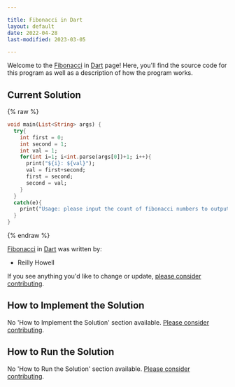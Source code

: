 ```yaml
---

title: Fibonacci in Dart
layout: default
date: 2022-04-28
last-modified: 2023-03-05

---
```


Welcome to the [Fibonacci](https://sampleprograms.io/projects/fibonacci) in [Dart](https://sampleprograms.io/languages/dart) page! Here, you'll find the source code for this program as well as a description of how the program works.

## Current Solution

{% raw %}

```dart
void main(List<String> args) {
  try{
    int first = 0;
    int second = 1;
    int val = 1;
    for(int i=1; i<int.parse(args[0])+1; i++){
      print("${i}: ${val}");
      val = first+second;
      first = second;
      second = val;
    }
  }
  catch(e){
    print("Usage: please input the count of fibonacci numbers to output");
  }
}
```

{% endraw %}

[Fibonacci](https://sampleprograms.io/projects/fibonacci) in [Dart](https://sampleprograms.io/languages/dart) was written by:

- Reilly Howell

If you see anything you'd like to change or update, [please consider contributing](https://github.com/TheRenegadeCoder/sample-programs).

## How to Implement the Solution

No 'How to Implement the Solution' section available. [Please consider contributing](https://github.com/TheRenegadeCoder/sample-programs-website).

## How to Run the Solution

No 'How to Run the Solution' section available. [Please consider contributing](https://github.com/TheRenegadeCoder/sample-programs-website).